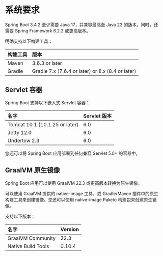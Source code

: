 # 系统要求

Spring Boot 3.4.2 至少需要 Java 17，并兼容最高至 Java 23 的版本。同时，还需要 Spring Framework 6.2.2 或更高版本。

明确支持以下构建工具：

| 构建工具 | 版本                                              |
| :------- | :------------------------------------------------ |
| Maven    | 3.6.3 or later                                    |
| Gradle   | Gradle 7.x (7.6.4 or later) or 8.x (8.4 or later) |

## Servlet 容器

Spring Boot 支持以下嵌入式 Servlet 容器：

| 名字                           | Servlet 版本 |
| :----------------------------- | :----------- |
| Tomcat 10.1 (10.1.25 or later) | 6.0          |
| Jetty 12.0                     | 6.0          |
| Undertow 2.3                   | 6.0          |

您还可以将 Spring Boot 应用部署到任何兼容 Servlet 5.0+ 的容器中。

## GraalVM 原生镜像

Spring Boot 应用可以使用 GraalVM 22.3 或更高版本转换为原生镜像。

可以使用 GraalVM 提供的 native-image 工具，或 Gradle/Maven 插件中的原生构建工具来创建镜像。您还可以使用 native-image Paketo 构建包来创建原生镜像。

支持以下版本：

| 名字               | Version |
| :----------------- | :------ |
| GraalVM Community  | 22.3    |
| Native Build Tools | 0.10.4  |